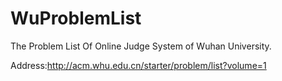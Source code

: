 WuProblemList
=============

The Problem List Of Online Judge System of Wuhan University.


Address:http://acm.whu.edu.cn/starter/problem/list?volume=1
